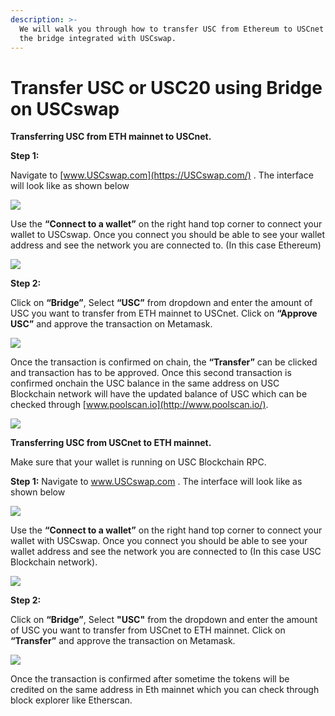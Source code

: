 ```yaml
---
description: >-
  We will walk you through how to transfer USC from Ethereum to USCnet using
  the bridge integrated with USCswap.
---
```


# Transfer USC or USC20 using Bridge on USCswap

**Transferring USC from ETH mainnet to USCnet.**

**Step 1:**

Navigate to [www.USCswap.com](https://USCswap.com/) . The interface will look like as shown below

![](../../.gitbook/assets/0%20%286%29.png)

Use the **“Connect to a wallet”** on the right hand top corner to connect your wallet to USCswap. Once you connect you should be able to see your wallet address and see the network you are connected to. \(In this case Ethereum\)

![](../../.gitbook/assets/1%20%289%29.png)

**Step 2:**

Click on **“Bridge”**, Select **“USC”** from dropdown and enter the amount of USC you want to transfer from ETH mainnet to USCnet. Click on **“Approve USC”** and approve the transaction on Metamask.

![](../../.gitbook/assets/2%20%289%29.png)

Once the transaction is confirmed on chain, the **“Transfer”** can be clicked and transaction has to be approved. Once this second transaction is confirmed onchain the USC balance in the same address on USC Blockchain network will have the updated balance of USC which can be checked through [www.poolscan.io](http://www.poolscan.io/). 

![](../../.gitbook/assets/3%20%288%29.png)

**Transferring USC from USCnet to ETH mainnet.**

Make sure that your wallet is running on USC Blockchain RPC.

**Step 1:** Navigate to www.USCswap.com . The interface will look like as shown below

![](../../.gitbook/assets/4%20%289%29.png)

Use the **“Connect to a wallet”** on the right hand top corner to connect your wallet with USCswap. Once you connect you should be able to see your wallet address and see the network you are connected to \(In this case USC Blockchain network\).

![](../../.gitbook/assets/5%20%286%29.png)

**Step 2:**

Click on **“Bridge”**, Select **"USC"** from the dropdown and enter the amount of USC you want to transfer from USCnet to ETH mainnet. Click on **“Transfer”** and approve the transaction on Metamask.

![](../../.gitbook/assets/6%20%287%29.png)

Once the transaction is confirmed after sometime the tokens will be credited on the same address in Eth mainnet which you can check through block explorer like Etherscan.

